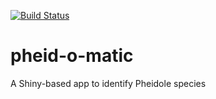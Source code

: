 [![Build Status](https://travis-ci.com/tsrsilva/pheid-o-matic.svg?branch=master)](https://travis-ci.com/tsrsilva/pheid-o-matic)

# pheid-o-matic
A Shiny-based app to identify Pheidole species 
